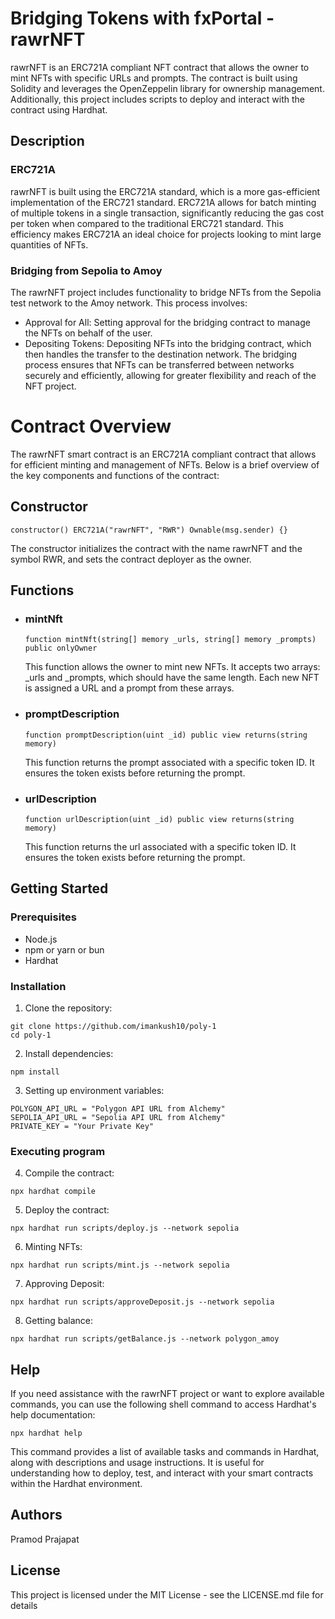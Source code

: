 # Bridging Tokens with fxPortal - rawrNFT

rawrNFT is an ERC721A compliant NFT contract that allows the owner to mint NFTs with specific URLs and prompts. The contract is built using Solidity and leverages the OpenZeppelin library for ownership management. Additionally, this project includes scripts to deploy and interact with the contract using Hardhat.

## Description
### ERC721A
rawrNFT is built using the ERC721A standard, which is a more gas-efficient implementation of the ERC721 standard. ERC721A allows for batch minting of multiple tokens in a single transaction, significantly reducing the gas cost per token when compared to the traditional ERC721 standard. This efficiency makes ERC721A an ideal choice for projects looking to mint large quantities of NFTs.

### Bridging from Sepolia to Amoy
The rawrNFT project includes functionality to bridge NFTs from the Sepolia test network to the Amoy network. This process involves:

- Approval for All: Setting approval for the bridging contract to manage the NFTs on behalf of the user.
- Depositing Tokens: Depositing NFTs into the bridging contract, which then handles the transfer to the destination network.
The bridging process ensures that NFTs can be transferred between networks securely and efficiently, allowing for greater flexibility and reach of the NFT project.


# Contract Overview
The rawrNFT smart contract is an ERC721A compliant contract that allows for efficient minting and management of NFTs. Below is a brief overview of the key components and functions of the contract:
## Constructor
```solidity
constructor() ERC721A("rawrNFT", "RWR") Ownable(msg.sender) {}
```
The constructor initializes the contract with the name rawrNFT and the symbol RWR, and sets the contract deployer as the owner.
## Functions
- ### mintNft
  ```solidity
  function mintNft(string[] memory _urls, string[] memory _prompts) public onlyOwner
  ```
  This function allows the owner to mint new NFTs. It accepts two arrays: _urls and _prompts, which should have the same length. Each new NFT is assigned a URL and a prompt from these arrays.
- ### promptDescription
  ```solidity
  function promptDescription(uint _id) public view returns(string memory)
  ```
  This function returns the prompt associated with a specific token ID. It ensures the token exists before returning the prompt.
- ### urlDescription
  ```solidity
  function urlDescription(uint _id) public view returns(string memory)
  ```
  This function returns the url associated with a specific token ID. It ensures the token exists before returning the prompt.
  
## Getting Started
### Prerequisites
- Node.js
- npm or yarn or bun
- Hardhat
  
### Installation
1. Clone the repository:
  ```shell
  git clone https://github.com/imankush10/poly-1
  cd poly-1
  ```
2. Install dependencies:
```shell
npm install
```
3. Setting up environment variables:
  ```
  POLYGON_API_URL = "Polygon API URL from Alchemy"
  SEPOLIA_API_URL = "Sepolia API URL from Alchemy"
  PRIVATE_KEY = "Your Private Key"
  ```
### Executing program

4. Compile the contract:
```shell
npx hardhat compile
```
5. Deploy the contract:
```shell
npx hardhat run scripts/deploy.js --network sepolia
```
6. Minting NFTs:
```shell
npx hardhat run scripts/mint.js --network sepolia
```
7. Approving Deposit:
```shell
npx hardhat run scripts/approveDeposit.js --network sepolia
```
8. Getting balance:
```shell
npx hardhat run scripts/getBalance.js --network polygon_amoy
```


## Help
If you need assistance with the rawrNFT project or want to explore available commands, you can use the following shell command to access Hardhat's help documentation:
```shell
npx hardhat help
```
This command provides a list of available tasks and commands in Hardhat, along with descriptions and usage instructions. It is useful for understanding how to deploy, test, and interact with your smart contracts within the Hardhat environment.

## Authors
Pramod Prajapat


## License
This project is licensed under the MIT License - see the LICENSE.md file for details
